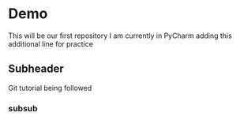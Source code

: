 # Demo
This will be our first repository 
I am currently in PyCharm adding this additional line for practice 

## Subheader
Git tutorial being followed

### subsub




